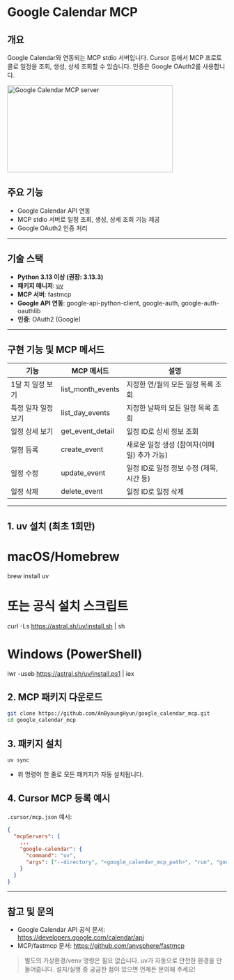 # Google Calendar MCP

## 개요
Google Calendar와 연동되는 MCP stdio 서버입니다. Cursor 등에서 MCP 프로토콜로 일정을 조회, 생성, 상세 조회할 수 있습니다. 인증은 Google OAuth2를 사용합니다.

<a href="https://glama.ai/mcp/servers/@AnByoungHyun/google_calendar_mcp">
  <img width="380" height="200" src="https://glama.ai/mcp/servers/@AnByoungHyun/google_calendar_mcp/badge" alt="Google Calendar MCP server" />
</a>

## 주요 기능
- Google Calendar API 연동
- MCP stdio 서버로 일정 조회, 생성, 상세 조회 기능 제공
- Google OAuth2 인증 처리

---

## 기술 스택
- **Python 3.13 이상 (권장: 3.13.3)**
- **패키지 매니저**: [uv](https://github.com/astral-sh/uv)
- **MCP 서버**: fastmcp
- **Google API 연동**: google-api-python-client, google-auth, google-auth-oauthlib
- **인증**: OAuth2 (Google)

---

## 구현 기능 및 MCP 메서드

| 기능                | MCP 메서드                  | 설명                                 |
|---------------------|-----------------------------|--------------------------------------|
| 1달 치 일정 보기    | list_month_events           | 지정한 연/월의 모든 일정 목록 조회   |
| 특정 일자 일정 보기 | list_day_events             | 지정한 날짜의 모든 일정 목록 조회    |
| 일정 상세 보기      | get_event_detail            | 일정 ID로 상세 정보 조회             |
| 일정 등록           | create_event                | 새로운 일정 생성 (참여자(이메일) 추가 가능) |
| 일정 수정           | update_event                | 일정 ID로 일정 정보 수정 (제목, 시간 등)   |
| 일정 삭제           | delete_event                | 일정 ID로 일정 삭제                       |

---

## 1. uv 설치 (최초 1회만)
# macOS/Homebrew
brew install uv

# 또는 공식 설치 스크립트
curl -Ls https://astral.sh/uv/install.sh | sh

# Windows (PowerShell)
iwr -useb https://astral.sh/uv/install.ps1 | iex

## 2. MCP 패키지 다운로드
```bash
git clone https://github.com/AnByoungHyun/google_calendar_mcp.git
cd google_calendar_mcp
```

## 3. 패키지 설치
```bash
uv sync
```
- 위 명령어 한 줄로 모든 패키지가 자동 설치됩니다.

## 4. Cursor MCP 등록 예시
`.cursor/mcp.json` 예시:
```json
{
  "mcpServers": {
    ...
    "google-calendar": {
      "command": "uv",
      "args": ["--directory", "<google_calendar_mcp_path>", "run", "google_calendar_mcp"]
    }
  }
}
```

---

## 참고 및 문의
- Google Calendar API 공식 문서: https://developers.google.com/calendar/api
- MCP/fastmcp 문서: https://github.com/anysphere/fastmcp

> 별도의 가상환경/venv 명령은 필요 없습니다. uv가 자동으로 안전한 환경을 만들어줍니다.
> 설치/실행 중 궁금한 점이 있으면 언제든 문의해 주세요!